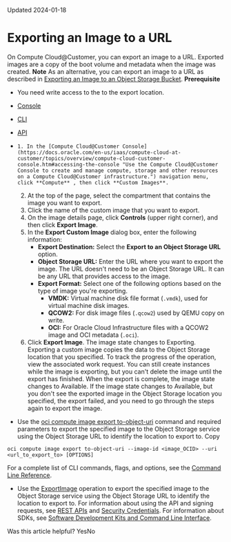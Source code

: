 Updated 2024-01-18
# Exporting an Image to a URL
On Compute Cloud@Customer, you can export an image to a URL.
Exported images are a copy of the boot volume and metadata when the image was created.
**Note**
As an alternative, you can export an image to a URL as described in [Exporting an Image to an Object Storage Bucket](https://docs.oracle.com/en-us/iaas/compute-cloud-at-customer/topics/images/exporting-an-image-to-object-storage.htm#exporting-an-image-to-object-storage "On Compute Cloud@Customer, you can export an image to an Object Storage bucket.").
**Prerequisite**
  * You need write access to the to the export location.


  * [Console](https://docs.oracle.com/en-us/iaas/compute-cloud-at-customer/topics/images/exporting-an-image-to-a-url.htm)
  * [CLI](https://docs.oracle.com/en-us/iaas/compute-cloud-at-customer/topics/images/exporting-an-image-to-a-url.htm)
  * [API](https://docs.oracle.com/en-us/iaas/compute-cloud-at-customer/topics/images/exporting-an-image-to-a-url.htm)


  *     1. In the [Compute Cloud@Customer Console](https://docs.oracle.com/en-us/iaas/compute-cloud-at-customer/topics/overview/compute-cloud-customer-console.htm#accessing-the-console "Use the Compute Cloud@Customer Console to create and manage compute, storage and other resources on a Compute Cloud@Customer infrastructure.") navigation menu, click **Compute** , then click **Custom Images**.
    2. At the top of the page, select the compartment that contains the image you want to export.
    3. Click the name of the custom image that you want to export. 
    4. On the image details page, click **Controls** (upper right corner), and then click **Export Image**.
    5. In the **Export Custom Image** dialog box, enter the following information:
       * **Export Destination:** Select the **Export to an Object Storage URL** option.
       * **Object Storage URL:** Enter the URL where you want to export the image. The URL doesn't need to be an Object Storage URL. It can be any URL that provides access to the image.
       * **Export Format:** Select one of the following options based on the type of image you're exporting.
         * **VMDK:** Virtual machine disk file format (`.vmdk`), used for virtual machine disk images.
         * **QCOW2:** For disk image files (`.qcow2`) used by QEMU copy on write.
         * **OCI:** For Oracle Cloud Infrastructure files with a QCOW2 image and OCI metadata (`.oci`).
    6. Click **Export Image**.
The image state changes to Exporting. Exporting a custom image copies the data to the Object Storage location that you specified. To track the progress of the operation, view the associated work request.
You can still create instances while the image is exporting, but you can't delete the image until the export has finished.
When the export is complete, the image state changes to Available. If the image state changes to Available, but you don't see the exported image in the Object Storage location you specified, the export failed, and you need to go through the steps again to export the image.
  * Use the [oci compute image export to-object-uri](https://docs.oracle.com/iaas/tools/oci-cli/latest/oci_cli_docs/cmdref/compute/image/export/to-object-uri.html) command and required parameters to export the specified image to the Object Storage service using the Object Storage URL to identify the location to export to.
Copy
```
oci compute image export to-object-uri --image-id <image_OCID> --uri <url_to_export_to> [OPTIONS]
```

For a complete list of CLI commands, flags, and options, see the [Command Line Reference](https://docs.oracle.com/iaas/tools/oci-cli/latest/oci_cli_docs/index.html).
  * Use the [ExportImage](https://docs.oracle.com/iaas/api/#/en/iaas/latest/Image/ExportImage) operation to export the specified image to the Object Storage service using the Object Storage URL to identify the location to export to.
For information about using the API and signing requests, see [REST APIs](https://docs.oracle.com/iaas/Content/API/Concepts/usingapi.htm#REST_APIs) and [Security Credentials](https://docs.oracle.com/iaas/Content/General/Concepts/credentials.htm). For information about SDKs, see [Software Development Kits and Command Line Interface](https://docs.oracle.com/iaas/Content/API/Concepts/sdks.htm#Software_Development_Kits_and_Command_Line_Interface).


Was this article helpful?
YesNo

